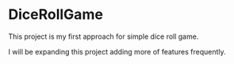 # DiceRollGame
This project is my first approach for simple dice roll game. 

I will be expanding this project adding more of features frequently.
